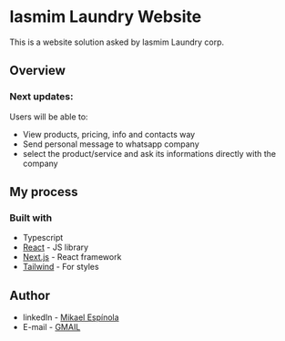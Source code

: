 # Iasmim Laundry Website

This is a website solution asked by Iasmim Laundry corp.

## Overview

### Next updates:

Users will be able to:

- View products, pricing, info and contacts way
- Send personal message to whatsapp company
- select the product/service and ask its informations directly with the company

## My process

### Built with

- Typescript
- [React](https://reactjs.org/) - JS library
- [Next.js](https://nextjs.org/) - React framework
- [Tailwind](https://tailwindcss.com/) - For styles

## Author

- linkedIn - [Mikael Espínola](https://www.linkedin.com/in/mikaelespinola)
- E-mail - [GMAIL](mailto:mikaelespinolaa@gmail.com)
